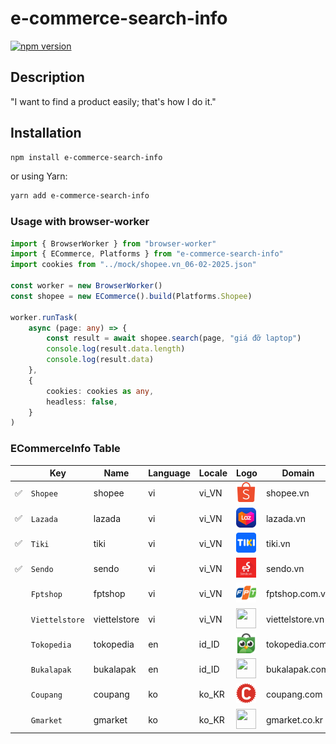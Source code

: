 # e-commerce-search-info

[![npm version](https://badge.fury.io/js/e-commerce-search-info.svg)](https://badge.fury.io/js/e-commerce-search-info)

## Description

"I want to find a product easily; that's how I do it."

## Installation

```bash
npm install e-commerce-search-info
```

or using Yarn:

```bash
yarn add e-commerce-search-info
```

### Usage with browser-worker

```ts
import { BrowserWorker } from "browser-worker"
import { ECommerce, Platforms } from "e-commerce-search-info"
import cookies from "../mock/shopee.vn_06-02-2025.json"

const worker = new BrowserWorker()
const shopee = new ECommerce().build(Platforms.Shopee)

worker.runTask(
    async (page: any) => {
        const result = await shopee.search(page, "giá đỡ laptop")
        console.log(result.data.length)
        console.log(result.data)
    },
    {
        cookies: cookies as any,
        headless: false,
    }
)
```

### ECommerceInfo Table

|     | Key            | Name         | Language | Locale | Logo                                                                                                                                      | Domain          |
| --- | -------------- | ------------ | -------- | ------ | ----------------------------------------------------------------------------------------------------------------------------------------- | --------------- |
| ✅  | `Shopee`       | shopee       | vi       | vi_VN  | <img src="https://raw.githubusercontent.com/2noScript/e-commerce-search-info/main/assets/icon/shopee.ico" width="32" height="32" />       | shopee.vn       |
| ✅  | `Lazada`       | lazada       | vi       | vi_VN  | <img src="https://raw.githubusercontent.com/2noScript/e-commerce-search-info/main/assets/icon/lazada.ico" width="32" height="32" />       | lazada.vn       |
| ✅  | `Tiki`         | tiki         | vi       | vi_VN  | <img src="https://raw.githubusercontent.com/2noScript/e-commerce-search-info/main/assets/icon/tiki.ico" width="32" height="32" />         | tiki.vn         |
| ✅  | `Sendo`        | sendo        | vi       | vi_VN  | <img src="https://raw.githubusercontent.com/2noScript/e-commerce-search-info/main/assets/icon/sendo.ico" width="32" height="32" />        | sendo.vn        |
|     | `Fptshop`      | fptshop      | vi       | vi_VN  | <img src="https://raw.githubusercontent.com/2noScript/e-commerce-search-info/main/assets/icon/fptshop.ico" width="32" height="32" />      | fptshop.com.vn  |
|     | `Viettelstore` | viettelstore | vi       | vi_VN  | <img src="https://raw.githubusercontent.com/2noScript/e-commerce-search-info/main/assets/icon/viettelstore.ico" width="32" height="32" /> | viettelstore.vn |
|     | `Tokopedia`    | tokopedia    | en       | id_ID  | <img src="https://raw.githubusercontent.com/2noScript/e-commerce-search-info/main/assets/icon/tokopedia.ico" width="32" height="32" />    | tokopedia.com   |
|     | `Bukalapak`    | bukalapak    | en       | id_ID  | <img src="https://raw.githubusercontent.com/2noScript/e-commerce-search-info/main/assets/icon/bukalapak.ico" width="32" height="32" />    | bukalapak.com   |
|     | `Coupang`      | coupang      | ko       | ko_KR  | <img src="https://raw.githubusercontent.com/2noScript/e-commerce-search-info/main/assets/icon/coupang.ico" width="32" height="32" />      | coupang.com     |
|     | `Gmarket`      | gmarket      | ko       | ko_KR  | <img src="https://raw.githubusercontent.com/2noScript/e-commerce-search-info/main/assets/icon/gmarket.ico" width="32" height="32" />      | gmarket.co.kr   |
